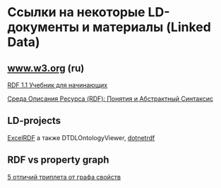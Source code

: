 # Ссылки на некоторые LD-документы и материалы (Linked Data)
## www.w3.org (ru)
[RDF 1.1 Учебник для начинающих](https://www.w3.org/TR/rdf11-primer/)

[Среда Описания Ресурса (RDF): Понятия и Абстрактный Синтаксис](https://www.w3.org/2007/03/rdf_concepts_ru)

## LD-projects
[ExcelRDF](https://github.com/RealEstateCore/ExcelRDF) а также DTDLOntologyViewer, [dotnetrdf](https://dotnetrdf.org/)


## RDF vs property graph
[5 отличий триплета от графа свойств](https://bigdataschool.ru/blog/what-is-triplets-rdf-in-neo4j-with-neosemantics.html)
